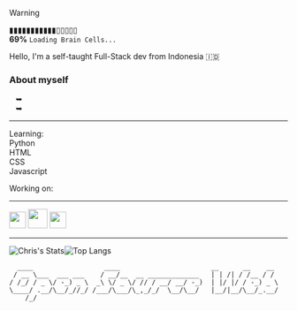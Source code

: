> [!WARNING]
> ▮▮▮▮▮▮▮▮▮▮▮▯▯▯▯▯<br>
> **69%** ```Loading Brain Cells...```

Hello, I'm a self-taught Full-Stack dev from Indonesia 🇮🇩

### About myself
   ➥ <br>
   ➥ <br>
   
---

Learning:<br>
Python<br>
HTML<br>
CSS<br>
Javascript<br>

Working on:

---
<p>
   <img height="30" src="https://raw.githubusercontent.com/Kyomazi/Kyomazi/main/images/TailwindCSS.png">
   <img height="35" src="https://raw.githubusercontent.com/Kyomazi/Kyomazi/main/images/GOlang.png">
   <img height="30" src="https://raw.githubusercontent.com/Kyomazi/Kyomazi/main/images/JS.png">
</p>

---

![Chris's Stats](https://github-readme-stats.vercel.app/api?username=Kyomazi&theme=ambient_gradient&show_icons=true&hide_border=true&count_private=true&hide_title=true&hide=issues)![Top Langs](https://github-readme-stats.vercel.app/api/top-langs/?username=Kyomazi&layout=donut&theme=ambient_gradient&hide_border=true&langs_count=6)



```
  ____                  ____                       __      __    __ 
 / __ \___  ___ ___    / __/__  __ _____________   | | /| / /__ / / 
/ /_/ / _ \/ -_) _ \  _\ \/ _ \/ // / __/ __/ -_)  | |/ |/ / -_) _ \
\____/ .__/\__/_//_/ /___/\___/\_,_/_/  \__/\__/   |__/|__/\__/_.__/
    /_/ 
```            

